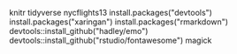 knitr
tidyverse
nycflights13
install.packages("devtools")
install.packages("xaringan")
install.packages("rmarkdown")
devtools::install_github("hadley/emo")
devtools::install_github("rstudio/fontawesome")
magick
